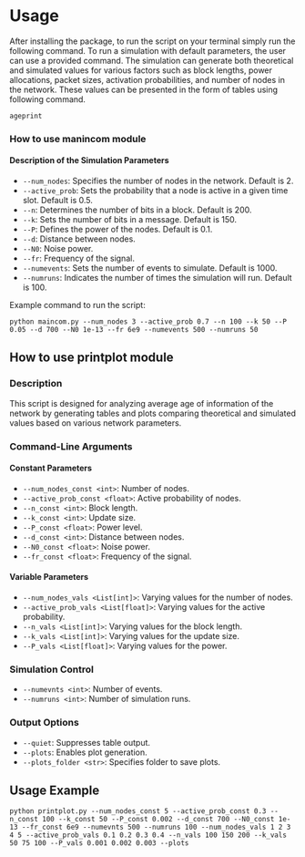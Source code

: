 # Usage
After installing the package, to run the script on your terminal simply run the following command.
To run a simulation with default parameters, the user can use a provided command. The simulation can generate both theoretical and simulated values for various factors such as block lengths, power allocations, packet sizes, activation probabilities, and number of nodes in the network. These values can be presented in the form of tables using following command.
```
ageprint
```
### How to use manincom module
#### Description of the Simulation Parameters

- `--num_nodes`: Specifies the number of nodes in the network. Default is 2.
- `--active_prob`: Sets the probability that a node is active in a given time slot. Default is 0.5.
- `--n`: Determines the number of bits in a block. Default is 200.
- `--k`: Sets the number of bits in a message. Default is 150.
- `--P`: Defines the power of the nodes. Default is 0.1.
- `--d`: Distance between nodes.
- `--N0`: Noise power.
- `--fr`: Frequency of the signal.
- `--numevents`: Sets the number of events to simulate. Default is 1000.
- `--numruns`: Indicates the number of times the simulation will run. Default is 100.


Example command to run the script:

```
python maincom.py --num_nodes 3 --active_prob 0.7 --n 100 --k 50 --P 0.05 --d 700 --N0 1e-13 --fr 6e9 --numevents 500 --numruns 50

```

## How to use printplot module
### Description
This script is designed for analyzing  average age of information of the network  by generating tables and plots comparing theoretical and simulated values based on various network parameters.

### Command-Line Arguments

#### Constant Parameters
- `--num_nodes_const <int>`: Number of nodes.
- `--active_prob_const <float>`: Active probability of nodes.
- `--n_const <int>`: Block length.
- `--k_const <int>`: Update size.
- `--P_const <float>`: Power level.
- `--d_const <int>`: Distance between nodes.
- `--N0_const <float>`: Noise power.
- `--fr_const <float>`: Frequency of the signal.

#### Variable Parameters
- `--num_nodes_vals <List[int]>`: Varying values for the number of nodes.
- `--active_prob_vals <List[float]>`: Varying values for the active probability.
- `--n_vals <List[int]>`: Varying values for the block length.
- `--k_vals <List[int]>`: Varying values for the update size.
- `--P_vals <List[float]>`: Varying values for the power.

### Simulation Control
- `--numevnts <int>`: Number of events.
- `--numruns <int>`: Number of simulation runs.

### Output Options
- `--quiet`: Suppresses table output.
- `--plots`: Enables plot generation.
- `--plots_folder <str>`: Specifies folder to save plots.

## Usage Example
```
python printplot.py --num_nodes_const 5 --active_prob_const 0.3 --n_const 100 --k_const 50 --P_const 0.002 --d_const 700 --N0_const 1e-13 --fr_const 6e9 --numevnts 500 --numruns 100 --num_nodes_vals 1 2 3 4 5 --active_prob_vals 0.1 0.2 0.3 0.4 --n_vals 100 150 200 --k_vals 50 75 100 --P_vals 0.001 0.002 0.003 --plots
```
